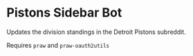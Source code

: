 # Pistons Sidebar Bot

Updates the division standings in the Detroit Pistons subreddit.

Requires `praw` and `praw-oauth2utils`
